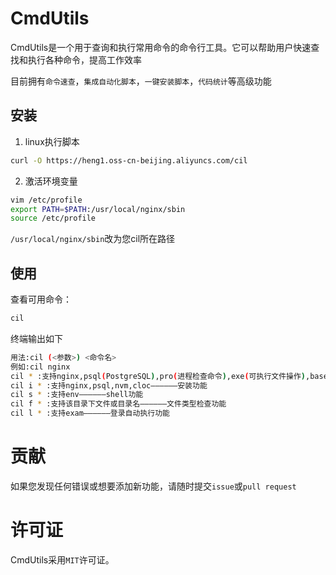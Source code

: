 # CmdUtils

CmdUtils是一个用于查询和执行常用命令的命令行工具。它可以帮助用户快速查找和执行各种命令，提高工作效率

目前拥有`命令速查`，`集成自动化脚本`，`一键安装脚本`，`代码统计`等高级功能

## 安装
1. linux执行脚本
```bash
curl -O https://heng1.oss-cn-beijing.aliyuncs.com/cil
```
2. 激活环境变量
```bash
vim /etc/profile
export PATH=$PATH:/usr/local/nginx/sbin
source /etc/profile
```
`/usr/local/nginx/sbin`改为您cil所在路径

## 使用
查看可用命令：
```bash
cil 
```
终端输出如下
```bash
用法:cil (<参数>) <命令名>
例如:cil nginx
cil * :支持nginx,psql(PostgreSQL),pro(进程检查命令),exe(可执行文件操作),base(基础linux检查)——————提示功能
cil i * :支持nginx,psql,nvm,cloc——————安装功能
cil s * :支持env——————shell功能
cil f * :支持该目录下文件或目录名——————文件类型检查功能
cil l * :支持exam——————登录自动执行功能
```

# 贡献
如果您发现任何错误或想要添加新功能，请随时提交`issue`或`pull request`
# 许可证
CmdUtils采用`MIT`许可证。
